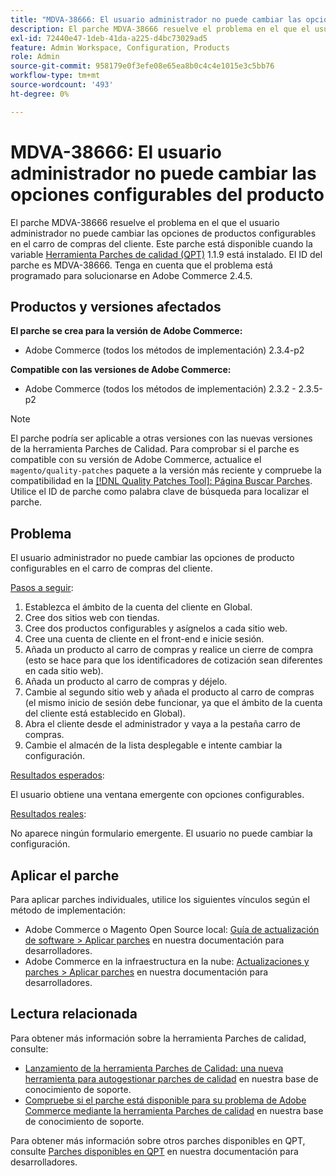```yaml
---
title: "MDVA-38666: El usuario administrador no puede cambiar las opciones de productos configurables"
description: El parche MDVA-38666 resuelve el problema en el que el usuario administrador no puede cambiar las opciones de productos configurables en el carro de compras del cliente. Este parche está disponible cuando está instalada la [Quality Patches Tool (QPT)](/help/announcements/adobe-commerce-announcements/magento-quality-patches-released-new-tool-to-self-serve-quality-patches.md) 1.1.9. El ID del parche es MDVA-38666. Tenga en cuenta que el problema está programado para solucionarse en Adobe Commerce 2.4.5.
exl-id: 72440e47-1deb-41da-a225-d4bc73029ad5
feature: Admin Workspace, Configuration, Products
role: Admin
source-git-commit: 958179e0f3efe08e65ea8b0c4c4e1015e3c5bb76
workflow-type: tm+mt
source-wordcount: '493'
ht-degree: 0%

---
```


# MDVA-38666: El usuario administrador no puede cambiar las opciones configurables del producto

El parche MDVA-38666 resuelve el problema en el que el usuario administrador no puede cambiar las opciones de productos configurables en el carro de compras del cliente. Este parche está disponible cuando la variable [Herramienta Parches de calidad (QPT)](/help/announcements/adobe-commerce-announcements/magento-quality-patches-released-new-tool-to-self-serve-quality-patches.md) 1.1.9 está instalado. El ID del parche es MDVA-38666. Tenga en cuenta que el problema está programado para solucionarse en Adobe Commerce 2.4.5.

## Productos y versiones afectados

**El parche se crea para la versión de Adobe Commerce:**

* Adobe Commerce (todos los métodos de implementación) 2.3.4-p2

**Compatible con las versiones de Adobe Commerce:**

* Adobe Commerce (todos los métodos de implementación) 2.3.2 - 2.3.5-p2

>[!NOTE]
>
>El parche podría ser aplicable a otras versiones con las nuevas versiones de la herramienta Parches de Calidad. Para comprobar si el parche es compatible con su versión de Adobe Commerce, actualice el `magento/quality-patches` paquete a la versión más reciente y compruebe la compatibilidad en la [[!DNL Quality Patches Tool]: Página Buscar Parches](https://devdocs.magento.com/quality-patches/tool.html#patch-grid). Utilice el ID de parche como palabra clave de búsqueda para localizar el parche.

## Problema

El usuario administrador no puede cambiar las opciones de producto configurables en el carro de compras del cliente.

<u>Pasos a seguir</u>:

1. Establezca el ámbito de la cuenta del cliente en Global.
1. Cree dos sitios web con tiendas.
1. Cree dos productos configurables y asígnelos a cada sitio web.
1. Cree una cuenta de cliente en el front-end e inicie sesión.
1. Añada un producto al carro de compras y realice un cierre de compra (esto se hace para que los identificadores de cotización sean diferentes en cada sitio web).
1. Añada un producto al carro de compras y déjelo.
1. Cambie al segundo sitio web y añada el producto al carro de compras (el mismo inicio de sesión debe funcionar, ya que el ámbito de la cuenta del cliente está establecido en Global).
1. Abra el cliente desde el administrador y vaya a la pestaña carro de compras.
1. Cambie el almacén de la lista desplegable e intente cambiar la configuración.

<u>Resultados esperados</u>:

El usuario obtiene una ventana emergente con opciones configurables.

<u>Resultados reales</u>:

No aparece ningún formulario emergente. El usuario no puede cambiar la configuración.

## Aplicar el parche

Para aplicar parches individuales, utilice los siguientes vínculos según el método de implementación:

* Adobe Commerce o Magento Open Source local: [Guía de actualización de software > Aplicar parches](https://devdocs.magento.com/guides/v2.4/comp-mgr/patching/mqp.html) en nuestra documentación para desarrolladores.
* Adobe Commerce en la infraestructura en la nube: [Actualizaciones y parches > Aplicar parches](https://devdocs.magento.com/cloud/project/project-patch.html) en nuestra documentación para desarrolladores.

## Lectura relacionada

Para obtener más información sobre la herramienta Parches de calidad, consulte:

* [Lanzamiento de la herramienta Parches de Calidad: una nueva herramienta para autogestionar parches de calidad](/help/announcements/adobe-commerce-announcements/magento-quality-patches-released-new-tool-to-self-serve-quality-patches.md) en nuestra base de conocimiento de soporte.
* [Compruebe si el parche está disponible para su problema de Adobe Commerce mediante la herramienta Parches de calidad](/help/support-tools/patches-available-in-qpt-tool/check-patch-for-magento-issue-with-magento-quality-patches.md) en nuestra base de conocimiento de soporte.

Para obtener más información sobre otros parches disponibles en QPT, consulte [Parches disponibles en QPT](https://devdocs.magento.com/quality-patches/tool.html#patch-grid) en nuestra documentación para desarrolladores.
